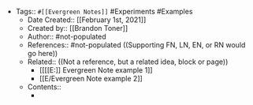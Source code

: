 - Tags:: `#[[Evergreen Notes]]` #Experiments #Examples
    - Date Created:: [[February 1st, 2021]]
    - Created by:: [[Brandon Toner]]
    - Author:: #not-populated
    - References:: #not-populated ((Supporting FN, LN, EN, or RN would go here))
    - Related::  ((Not a reference, but a related idea, block or page))
        - [[[[E:]] Evergreen Note example 1]]
        - [[E/Evergreen Note example 2]]
    - Contents:: 
        - <Note content goes here>
